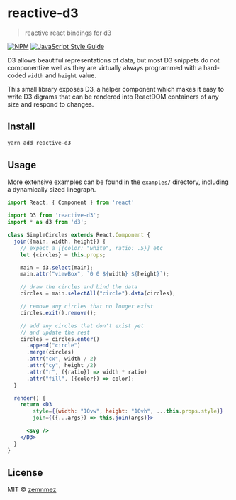 # reactive-d3

> reactive react bindings for d3

[![NPM](https://img.shields.io/npm/v/reactive-d3.svg)](https://www.npmjs.com/package/reactive-d3) [![JavaScript Style Guide](https://img.shields.io/badge/code_style-standard-brightgreen.svg)](https://standardjs.com)

D3 allows beautiful representations of data, but most D3 snippets do not componentize well as they are virtually always programmed with a hard-coded `width` and `height` value.

This small library exposes D3, a helper component which makes it easy to write D3 digrams that can be rendered into ReactDOM containers of any size and respond to changes.

## Install

```bash
yarn add reactive-d3
```

## Usage

More extensive examples can be found in the `examples/` directory, including a dynamically sized linegraph.

```jsx
import React, { Component } from 'react'

import D3 from 'reactive-d3';
import * as d3 from 'd3';

class SimpleCircles extends React.Component {
  join({main, width, height}) {
    // expect a [{color: "white", ratio: .5}] etc
    let {circles} = this.props;

    main = d3.select(main);
    main.attr("viewBox", `0 0 ${width} ${height}`);

    // draw the circles and bind the data
    circles = main.selectAll("circle").data(circles);

    // remove any circles that no longer exist
    circles.exit().remove();

    // add any circles that don't exist yet
    // and update the rest
    circles = circles.enter()
      .append("circle")
      .merge(circles)
      .attr("cx", width / 2)
      .attr("cy", height /2)
      .attr("r", ({ratio}) => width * ratio)
      .attr("fill", ({color}) => color);
  }

  render() {
    return <D3
        style={{width: "10vw", height: "10vh", ...this.props.style}}
        join={({...args}) => this.join(args)}>

      <svg />
    </D3>
  }
}
```

## License

MIT © [zemnmez](https://github.com/zemnmez)
